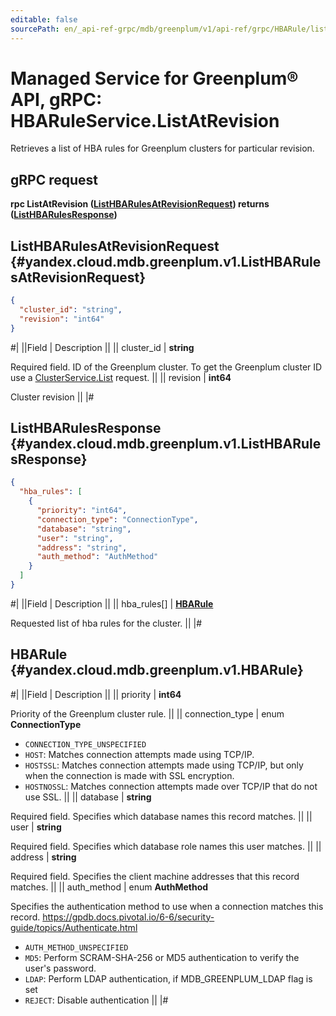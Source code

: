 ```yaml
---
editable: false
sourcePath: en/_api-ref-grpc/mdb/greenplum/v1/api-ref/grpc/HBARule/listAtRevision.md
---
```


# Managed Service for Greenplum® API, gRPC: HBARuleService.ListAtRevision

Retrieves a list of HBA rules for Greenplum clusters for particular revision.

## gRPC request

**rpc ListAtRevision ([ListHBARulesAtRevisionRequest](#yandex.cloud.mdb.greenplum.v1.ListHBARulesAtRevisionRequest)) returns ([ListHBARulesResponse](#yandex.cloud.mdb.greenplum.v1.ListHBARulesResponse))**

## ListHBARulesAtRevisionRequest {#yandex.cloud.mdb.greenplum.v1.ListHBARulesAtRevisionRequest}

```json
{
  "cluster_id": "string",
  "revision": "int64"
}
```

#|
||Field | Description ||
|| cluster_id | **string**

Required field. ID of the Greenplum cluster.
To get the Greenplum cluster ID use a [ClusterService.List](/docs/managed-greenplum/api-ref/grpc/Cluster/list#List) request. ||
|| revision | **int64**

Cluster revision ||
|#

## ListHBARulesResponse {#yandex.cloud.mdb.greenplum.v1.ListHBARulesResponse}

```json
{
  "hba_rules": [
    {
      "priority": "int64",
      "connection_type": "ConnectionType",
      "database": "string",
      "user": "string",
      "address": "string",
      "auth_method": "AuthMethod"
    }
  ]
}
```

#|
||Field | Description ||
|| hba_rules[] | **[HBARule](#yandex.cloud.mdb.greenplum.v1.HBARule)**

Requested list of hba rules for the cluster. ||
|#

## HBARule {#yandex.cloud.mdb.greenplum.v1.HBARule}

#|
||Field | Description ||
|| priority | **int64**

Priority of the Greenplum cluster rule. ||
|| connection_type | enum **ConnectionType**

- `CONNECTION_TYPE_UNSPECIFIED`
- `HOST`: Matches connection attempts made using TCP/IP.
- `HOSTSSL`: Matches connection attempts made using TCP/IP, but only when the connection is made with SSL encryption.
- `HOSTNOSSL`: Matches connection attempts made over TCP/IP that do not use SSL. ||
|| database | **string**

Required field. Specifies which database names this record matches. ||
|| user | **string**

Required field. Specifies which database role names this user matches. ||
|| address | **string**

Required field. Specifies the client machine addresses that this record matches. ||
|| auth_method | enum **AuthMethod**

Specifies the authentication method to use when a connection matches this record.
https://gpdb.docs.pivotal.io/6-6/security-guide/topics/Authenticate.html

- `AUTH_METHOD_UNSPECIFIED`
- `MD5`: Perform SCRAM-SHA-256 or MD5 authentication to verify the user's password.
- `LDAP`: Perform LDAP authentication, if MDB_GREENPLUM_LDAP flag is set
- `REJECT`: Disable authentication ||
|#